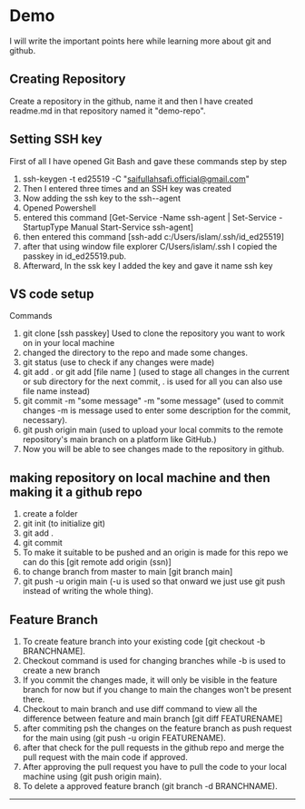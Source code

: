 # Demo
I will write the important points here while learning more about git and github. 

## Creating Repository
Create a repository in the github, name it and then I have created readme.md in that repository named it "demo-repo".

## Setting SSH key
First of all I have opened Git Bash and gave these commands step by step
1. ssh-keygen -t ed25519 -C "saifullahsafi.official@gmail.com"
2. Then I entered three times and an SSH key was created 
3. Now adding the ssh key to the ssh--agent
4. Opened Powershell
5. entered this command [Get-Service -Name ssh-agent | Set-Service -StartupType Manual
Start-Service ssh-agent]
6. then entered this command [ssh-add c:/Users/islam/.ssh/id_ed25519]
7. after that using window file explorer C/Users/islam/.ssh I copied the passkey in  id_ed25519.pub.
8. Afterward, In the ssk key I added the key and gave it name ssh key

## VS code setup
Commands
1. git clone [ssh passkey] Used to clone the repository you want to work on in your local machine
2. changed the directory to the repo and made some changes.
3. git status (use to check if any changes were made)
4. git add . or git add [file name ] (used to stage all changes in the current or sub directory for the next commit, . is used for all you can also use file name instead)
5. git commit -m "some message" -m "some message" (used to commit changes -m is message used to enter some description for the commit, necessary).
6. git push origin main (used to upload your local commits to the remote repository's main branch on a platform like GitHub.)
7. Now you will be able to see changes made to the repository in github.

## making repository on local machine and then making it a github repo
1. create a folder
2. git init (to initialize git)
3. git add .
4. git commit
5. To make it suitable to be pushed and an origin is made for this repo we can do this [git remote add origin (ssn)]
6. to change branch from master to main [git branch main]
7. git push -u origin main (-u is used so that onward we just use git push instead of writing the whole thing).

## Feature Branch
1. To create feature branch into your existing code [git checkout -b BRANCHNAME]. 
2. Checkout command is used for changing branches while -b is used to create a new branch
3. If you commit the changes made, it will only be visible in the feature branch for now but if you change to main the changes won't be present there.
4. Checkout to main branch and use diff command to view all the difference between feature and main branch
[git diff FEATURENAME]
5. after commiting psh the changes on the feature branch as push request for the main using (git push -u origin FEATURENAME).
6. after that check for the pull requests in the github repo and merge the pull request with the main code if approved.
7. After approving the pull request you have to pull the code to your local machine using (git push origin main).
8. To delete a approved feature branch (git branch -d BRANCHNAME).
_______________________________________________________________________________________________________________
